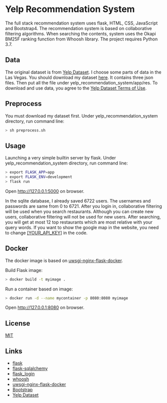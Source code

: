 # Yelp Recommendation System

The full stack recommendation system uses flask, HTML, CSS, JavaScript and Bootstrap4. 
The recommendation system is based on collaborative filtering algorithms. 
When searching the contents, system uses the Okapi BM25F ranking function from Whoosh library.
The project requires Python 3.7.

 
## Data
The original dataset is from [Yelp Dataset](https://www.kaggle.com/yelp-dataset/yelp-dataset). I choose some parts of data in the Las Vegas.
You should download my dataset [here](https://drive.google.com/drive/folders/1fK7sBOSdXSAXyWRCpCpLfP12G56Qg0-z?usp=sharing). It contains three json files. 
Then put all the file under yelp_recommendation_system/app/res. 
To download and use data, you agree to the [Yelp Dataset Terms of Use](./yelp-dataset-agreement.pdf).



## Preprocess
You must download my dataset first. Under yelp_recommendation_system directory, run command line:
```bash
> sh preprocess.sh
```

## Usage
Launching a very simple builtin server by flask. Under yelp_recommendation_system directory, run command line:
```bash
> export FLASK_APP=app    
> export FLASK_ENV=development
> flask run
```
Open http://127.0.0.1:5000 on browser.


In the sqlite database, I already saved 6722 users. The usernames and passwords are same from 0 to 6721. 
After you login in, collaborative filtering will be used when you search restaurants. 
Although you can create new users,  collaborative filtering will not be used for new users. 
After searching, you will get at most 12 top restaurants which are most relative with your query words.
 If you want to show the google map in the website, you need to change [[YOUR_API_KEY]](./app/templates/index.html#L73) in the code.
 
## Docker
The docker image is based on [uwsgi-nginx-flask-docker](https://github.com/tiangolo/uwsgi-nginx-flask-docker).

Build Flask image:
```bash
> docker build -t myimage .
```
Run a container based on image:
```bash
> docker run -d --name mycontainer -p 8080:8080 myimage
```
Open http://127.0.0.1:8080 on browser.

## License
[MIT](./LICENSE)

## Links
* [flask](https://github.com/pallets/flask)
* [flask-sqlalchemy](https://github.com/pallets/flask-sqlalchemy)
* [flask_login](https://github.com/maxcountryman/flask-login)
* [whoosh](https://whoosh.readthedocs.io/en/latest/)
* [uwsgi-nginx-flask-docker](https://github.com/tiangolo/uwsgi-nginx-flask-docker)
* [Bootstrap](https://getbootstrap.com/docs/4.3/getting-started/introduction/)
* [Yelp Dataset](https://www.kaggle.com/yelp-dataset/yelp-dataset)
